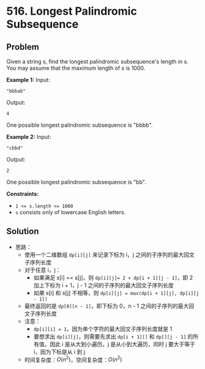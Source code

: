 # 516. Longest Palindromic Subsequence
## Problem

Given a string s, find the longest palindromic subsequence's length in s. You may assume that the maximum length of s is 1000.

**Example 1:**
Input:

```
"bbbab"
```

Output:

```
4
```

One possible longest palindromic subsequence is "bbbb".

 

**Example 2:**
Input:

```
"cbbd"
```

Output:

```
2
```

One possible longest palindromic subsequence is "bb".

 

**Constraints:**

- `1 <= s.length <= 1000`
- `s` consists only of lowercase English letters.

## Solution

- 思路：
  - 使用一个二维数组 `dp[i][j]` 来记录下标为 i，j 之间的子序列的最大回文子序列长度
  - 对于任意 i，j：
    - 如果满足 s[i] == s[j]，则 `dp[i][j]= 2 + dp[i + 1][j - 1]`，即 2 加上下标为 i + 1，j - 1 之间的子序列的最大回文子序列长度
    -  如果 s[i] 和 s[j] 不相等，则 `dp[i][j] = max(dp[i + 1][j], dp[i][j - 1])`
  - 最终返回的是 `dp[0][n - 1]`，即下标为 0，n - 1 之间的子序列的最大回文子序列长度
  - 注意：
    - `dp[i][i] = 1`，因为单个字符的最大回文子序列长度就是 1
    - 要想求出 `dp[i][j]`，则需要先求出 `dp[i + 1][]` 和 `dp[][j - 1]` 的所有值，因此 i 是从大到小遍历，j 是从小到大遍历，同时 j 要大于等于 i，因为下标是从 i 到 j
  - 时间复杂度：$O(n^2)$，空间复杂度：$O(n^2)$